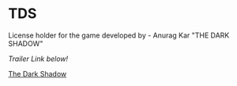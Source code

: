 # TDS

License holder for the game developed by - Anurag Kar
"THE DARK SHADOW"

*Trailer Link below!*

[The Dark Shadow](https://www.youtube.com/watch?v=E-uwamSdH4c)
